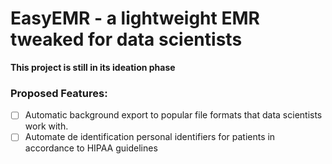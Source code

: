 # EasyEMR - a lightweight EMR tweaked for data scientists

**This project is still in its ideation phase**
### Proposed Features:
- [ ] Automatic background export to popular file formats that data scientists work with.
- [ ] Automate de identification personal identifiers for patients in accordance to HIPAA guidelines
